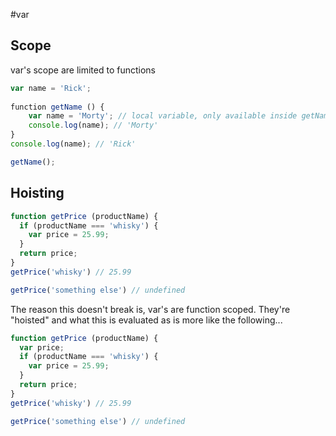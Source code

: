 #var

## Scope

var's scope are limited to functions

```javascript
var name = 'Rick';
​
​function getName () {
	var name = 'Morty'; // local variable, only available inside getName();
	console.log(name); // 'Morty'
}
console.log(name); // 'Rick'

getName();
```

## Hoisting

```javascript
function getPrice (productName) {
  if (productName === 'whisky') {
    var price = 25.99;
  }
  return price;
}
getPrice('whisky') // 25.99

getPrice('something else') // undefined
```

The reason this doesn't break is, var's are function scoped. They're "hoisted" and what this is evaluated as is more like the following...

```javascript
function getPrice (productName) {
  var price;
  if (productName === 'whisky') {
    var price = 25.99;
  }
  return price;
}
getPrice('whisky') // 25.99

getPrice('something else') // undefined
```
